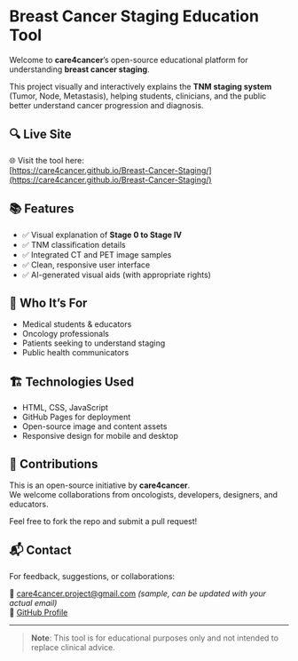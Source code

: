 # Breast Cancer Staging Education Tool

Welcome to **care4cancer**’s open-source educational platform for understanding **breast cancer staging**.

This project visually and interactively explains the **TNM staging system** (Tumor, Node, Metastasis), helping students, clinicians, and the public better understand cancer progression and diagnosis.

## 🔍 Live Site

🌐 Visit the tool here:  
[https://care4cancer.github.io/Breast-Cancer-Staging/](https://care4cancer.github.io/Breast-Cancer-Staging/)

## 📚 Features

- ✅ Visual explanation of **Stage 0 to Stage IV**
- ✅ TNM classification details
- ✅ Integrated CT and PET image samples
- ✅ Clean, responsive user interface
- ✅ AI-generated visual aids (with appropriate rights)

## 🧠 Who It’s For

- Medical students & educators
- Oncology professionals
- Patients seeking to understand staging
- Public health communicators

## 🏗️ Technologies Used

- HTML, CSS, JavaScript
- GitHub Pages for deployment
- Open-source image and content assets
- Responsive design for mobile and desktop

## 🤝 Contributions

This is an open-source initiative by **care4cancer**.  
We welcome collaborations from oncologists, developers, designers, and educators.

Feel free to fork the repo and submit a pull request!

## 📬 Contact

For feedback, suggestions, or collaborations:

📧 care4cancer.project@gmail.com *(sample, can be updated with your actual email)*  
🔗 [GitHub Profile](https://github.com/care4cancer)

---

> **Note**: This tool is for educational purposes only and not intended to replace clinical advice.

